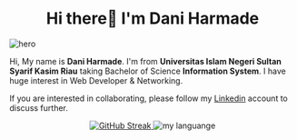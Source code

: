 <h1 align="center">Hi there👋 I'm Dani Harmade</h1>

![hero](https://github.com/daniharmade/daniharmade/assets/128836963/44909f65-d330-4d24-a633-58dfc5c944a7)

Hi, My name is **Dani Harmade**. I'm from **Universitas Islam Negeri Sultan Syarif Kasim Riau** taking Bachelor of Science **Information System**.
I have huge interest in Web Developer & Networking.

If you are interested in collaborating, please follow my [Linkedin](https://www.linkedin.com/in/daniharmade/) account to discuss further.
 
<div align="center">
  <!-- GitHub Streak -->
  <a href="https://git.io/streak-stats">
    <img src="http://github-readme-streak-stats.herokuapp.com?user=daniharmade&theme=ads-juicy-fresh&hide_border=true&background=112240&fire=F97316&ring=F97316&currStreakNum=5EEAD4&sideNums=5EEAD4&sideLabels=CCD6F6&dates=8892B0" alt="GitHub Streak"/>
  </a>
  
  <!-- Top Languages -->
  <img alt="my languange" src="https://github-readme-stats.vercel.app/api/top-langs/?username=daniharmade&layout=compact&theme=radical" />
</div>



<!-- Hi, My name is **Dani Harmade**. I'm from **Universitas Islam Negeri Sultan Syarif Kasim Riau** taking Bachelor of Science **Information System**.
I have huge interest in Web Developer & Networking.

<h3 align="left">Social Media :</h3>
<p align="left">
<a href="https://instagram.com/dani.harmade" target="blank"><img align="center" src="https://raw.githubusercontent.com/rahuldkjain/github-profile-readme-generator/master/src/images/icons/Social/instagram.svg" alt="hafizaryan_" height="30" width="40" /></a>
<a href="https://linkedin.com/in/daniharmade" target="blank"><img align="center" src="https://raw.githubusercontent.com/rahuldkjain/github-profile-readme-generator/master/src/images/icons/Social/linked-in-alt.svg" alt="hafizaryan" height="30" width="40" /></a>
</p> -->

<!--
**daniharmade/daniharmade** is a ✨ _special_ ✨ repository because its `README.md` (this file) appears on your GitHub profile.

Here are some ideas to get you started:

- 🔭 I’m currently working on ...
- 🌱 I’m currently learning ...
- 👯 I’m looking to collaborate on ...
- 🤔 I’m looking for help with ...
- 💬 Ask me about ...
- 📫 How to reach me: ...
- 😄 Pronouns: ...
- ⚡ Fun fact: ...
-->

